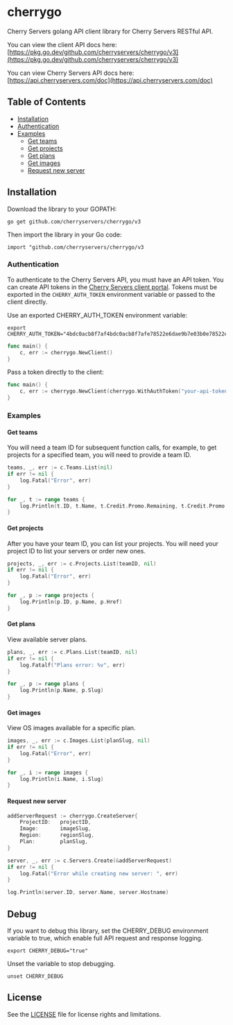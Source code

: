 # cherrygo

Cherry Servers golang API client library for Cherry Servers RESTful API.

You can view the client API docs here: [https://pkg.go.dev/github.com/cherryservers/cherrygo/v3](https://pkg.go.dev/github.com/cherryservers/cherrygo/v3)

You can view Cherry Servers API docs here: [https://api.cherryservers.com/doc](https://api.cherryservers.com/doc)

## Table of Contents

- [Installation](#installation)
- [Authentication](#authentication)
- [Examples](#examples)
  - [Get teams](#get-teams)
  - [Get projects](#get-projects)
  - [Get plans](#get-plans)
  - [Get images](#get-images)
  - [Request new server](#request-new-server)

## Installation

Download the library to your GOPATH:
```
go get github.com/cherryservers/cherrygo/v3
```

Then import the library in your Go code:
```
import "github.com/cherryservers/cherrygo/v3
```

### Authentication

To authenticate to the Cherry Servers API, you must have an API token. You can create API tokens in the [Cherry Servers client portal](https://portal.cherryservers.com). Tokens must be exported in the `CHERRY_AUTH_TOKEN` environment variable or passed to the client directly.

Use an exported CHERRY_AUTH_TOKEN environment variable:
```
export CHERRY_AUTH_TOKEN="4bdc0acb8f7af4bdc0acb8f7afe78522e6dae9b7e03b0e78522e6dae9b7e03b0"
```
```go
func main() {
    c, err := cherrygo.NewClient()
}
```
Pass a token directly to the client:
```go
func main() {
    c, err := cherrygo.NewClient(cherrygo.WithAuthToken("your-api-token"))
}
```

### Examples

#### Get teams
You will need a team ID for subsequent function calls, for example, to get projects for a specified team, you will need to provide a team ID.
```go
teams, _, err := c.Teams.List(nil)
if err != nil {
    log.Fatal("Error", err)
}

for _, t := range teams {
    log.Println(t.ID, t.Name, t.Credit.Promo.Remaining, t.Credit.Promo.Usage, t.Credit.Resources.Pricing.Price)
}
```

#### Get projects
After you have your team ID, you can list your projects. You will need your project ID to list your servers or order new ones.
```go
projects, _, err := c.Projects.List(teamID, nil)
if err != nil {
    log.Fatal("Error", err)
}

for _, p := range projects {
    log.Println(p.ID, p.Name, p.Href)
}
```

#### Get plans
View available server plans.

```go
plans, _, err := c.Plans.List(teamID, nil)
if err != nil {
    log.Fatalf("Plans error: %v", err)
}

for _, p := range plans {
    log.Println(p.Name, p.Slug)
}
```

#### Get images
View OS images available for a specific plan.

```go
images, _, err := c.Images.List(planSlug, nil)
if err != nil {
    log.Fatal("Error", err)
}

for _, i := range images {
    log.Println(i.Name, i.Slug)
}
```

#### Request new server
```go
addServerRequest := cherrygo.CreateServer{
    ProjectID:   projectID,
    Image:       imageSlug,
    Region:      regionSlug,
    Plan:        planSlug,
}

server, _, err := c.Servers.Create(&addServerRequest)
if err != nil {
    log.Fatal("Error while creating new server: ", err)
}

log.Println(server.ID, server.Name, server.Hostname)
```

## Debug

If you want to debug this library, set the CHERRY_DEBUG environment variable to true, which enable full API request and response logging.
```
export CHERRY_DEBUG="true"
```

Unset the variable to stop debugging.
```
unset CHERRY_DEBUG
```

## License

See the [LICENSE](LICENSE.md) file for license rights and limitations.
